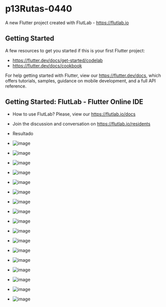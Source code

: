 # p13Rutas-0440

A new Flutter project created with FlutLab - https://flutlab.io

## Getting Started

A few resources to get you started if this is your first Flutter project:

- https://flutter.dev/docs/get-started/codelab
- https://flutter.dev/docs/cookbook

For help getting started with Flutter, view our
https://flutter.dev/docs, which offers tutorials,
samples, guidance on mobile development, and a full API reference.

## Getting Started: FlutLab - Flutter Online IDE

- How to use FlutLab? Please, view our https://flutlab.io/docs
- Join the discussion and conversation on https://flutlab.io/residents

  
- Resultado
- ![image](https://github.com/JesusRafaelCanoFlores5A/Act2Prop-Cano0440/assets/143547897/24b5a728-0640-460a-bf48-accf6aef2f24)
- ![image](https://github.com/JesusRafaelCanoFlores5A/Act2Prop-Cano0440/assets/143547897/565425f3-d383-4d14-8efd-14fe9c62e04d)
- ![image](https://github.com/JesusRafaelCanoFlores5A/Act2Prop-Cano0440/assets/143547897/03e57b24-1b9e-402a-8652-8159a5d966ff)
- ![image](https://github.com/JesusRafaelCanoFlores5A/Act2Prop-Cano0440/assets/143547897/d1027e09-5c3d-42a8-8f0a-b529cbb5cb1a)
- ![image](https://github.com/JesusRafaelCanoFlores5A/Act2Prop-Cano0440/assets/143547897/a6ee0e9d-2df5-4d04-89d9-3052a3526b3f)
- ![image](https://github.com/JesusRafaelCanoFlores5A/Act2Prop-Cano0440/assets/143547897/1b7132a3-4878-4e3e-80da-74e9eab4467a)
- ![image](https://github.com/JesusRafaelCanoFlores5A/Act2Prop-Cano0440/assets/143547897/a6a6901d-9a37-4c9b-b428-928d2cb0f0fe)
- ![image](https://github.com/JesusRafaelCanoFlores5A/Act2Prop-Cano0440/assets/143547897/21418137-d4be-4001-9ab7-5cda3db65254)
- ![image](https://github.com/JesusRafaelCanoFlores5A/Act2Prop-Cano0440/assets/143547897/2b5f527a-9c4c-4fe5-b776-4ce58b0aa915)
- ![image](https://github.com/JesusRafaelCanoFlores5A/Act2Prop-Cano0440/assets/143547897/6027021a-f522-4746-a957-b8edc784b3b3)
- ![image](https://github.com/JesusRafaelCanoFlores5A/Act2Prop-Cano0440/assets/143547897/055ffca4-6600-4739-afd2-0b48c4937952)
- ![image](https://github.com/JesusRafaelCanoFlores5A/Act2Prop-Cano0440/assets/143547897/1c2d0df0-7ff4-4ace-b47c-2d7395e84f0a)
- ![image](https://github.com/JesusRafaelCanoFlores5A/Act2Prop-Cano0440/assets/143547897/414cd301-ffb3-4ad1-abe8-9ddd47635d5c)
- ![image](https://github.com/JesusRafaelCanoFlores5A/Act2Prop-Cano0440/assets/143547897/07a97604-68ba-4dee-8200-87efa231b422)
- ![image](https://github.com/JesusRafaelCanoFlores5A/Act2Prop-Cano0440/assets/143547897/d658fc83-0835-4392-abdb-fb78efd8245d)
- ![image](https://github.com/JesusRafaelCanoFlores5A/Act2Prop-Cano0440/assets/143547897/13c27dc0-667a-447b-9267-b3b890f0a70a)
- ![image](https://github.com/JesusRafaelCanoFlores5A/Act2Prop-Cano0440/assets/143547897/38037569-6a67-4479-9958-f11c95933fe4)

















